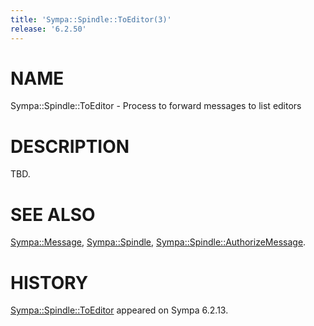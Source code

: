 ```yaml
---
title: 'Sympa::Spindle::ToEditor(3)'
release: '6.2.50'
---
```


# NAME

Sympa::Spindle::ToEditor - Process to forward messages to list editors

# DESCRIPTION

TBD.

# SEE ALSO

[Sympa::Message](./Sympa-Message.3.md),
[Sympa::Spindle](./Sympa-Spindle.3.md), [Sympa::Spindle::AuthorizeMessage](./Sympa-Spindle-AuthorizeMessage.3.md).

# HISTORY

[Sympa::Spindle::ToEditor](./Sympa-Spindle-ToEditor.3.md) appeared on Sympa 6.2.13.
